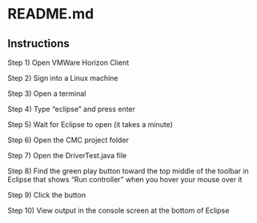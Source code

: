 # README.md
## Instructions

Step 1) Open VMWare Horizon Client


Step 2) Sign into a Linux machine


Step 3) Open a terminal


Step 4) Type “eclipse” and press enter


Step 5) Wait for Eclipse to open (it takes a minute)


Step 6) Open the CMC project folder


Step 7) Open the DriverTest.java file


Step 8) Find the green play button toward the top middle of the toolbar in Eclipse that shows “Run controller” when you hover your mouse over it


Step 9) Click the button


Step 10) View output in the console screen at the bottom of Eclipse

